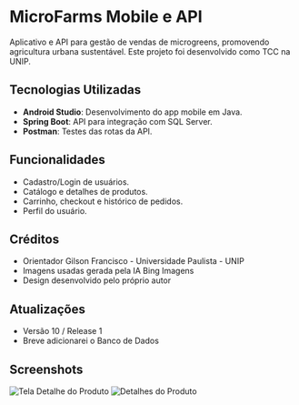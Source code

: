 # MicroFarms Mobile e API

Aplicativo e API para gestão de vendas de microgreens, promovendo agricultura urbana sustentável. Este projeto foi desenvolvido como TCC na UNIP.

## Tecnologias Utilizadas
- **Android Studio**: Desenvolvimento do app mobile em Java.
- **Spring Boot**: API para integração com SQL Server.
- **Postman**: Testes das rotas da API.

## Funcionalidades
- Cadastro/Login de usuários.
- Catálogo e detalhes de produtos.
- Carrinho, checkout e histórico de pedidos.
- Perfil do usuário.

## Créditos
- Orientador Gilson Francisco - Universidade Paulista - UNIP
- Imagens usadas gerada pela IA Bing Imagens
- Design desenvolvido pelo próprio autor

## Atualizações
- Versão 10 / Release 1
- Breve adicionarei o Banco de Dados

## Screenshots
![Tela Detalhe do Produto](https://github.com/Lucas-7s/salesApp-API-inJava/blob/main/DetalhesMockup.jpg)
![Detalhes do Produto](https://github.com/Lucas-7s/salesApp-API-inJava/blob/main/Telas123.jpg)
